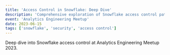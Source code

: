 ```yaml
---
title: 'Access Control in Snowflake: Deep Dive'
description: 'Comprehensive exploration of Snowflake access control patterns and best practices.'
event: 'Analytics Engineering Meetup'
date: 2023-06-15
tags: ['snowflake', 'security', 'access control']
---
```


Deep dive into Snowflake access control at Analytics Engineering Meetup 2023.
